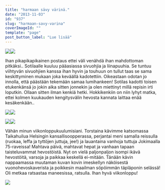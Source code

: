 ```yaml
---
title: "harmaan sävy värinä."
date: "2013-11-03"
id: "937"
slug: "harmaan-savy-varina"
coverImageId: ""
template: "page"
post_button_label: "Lue lisää"
---
```


[![](images/IMG_1162.png)](http://3.bp.blogspot.com/--m9MANiEayo/UnakHZUPG-I/AAAAAAAAHPI/XpSF8BV7Nyk/s1600/IMG_1162.png)[![](images/IMG_1165.png)](http://4.bp.blogspot.com/-UmWD-LMhA_c/UnakHSWUrlI/AAAAAAAAHPA/D4cDEppk8p0/s1600/IMG_1165.png)

  

Ihan pikapikapikainen postaus ettei väli venähdä ihan mahdottoman pitkäksi.. Sotilaalle kuuluu pääasiassa sivuohjia ja liinapuuhia. Se tuntuu viihtyvän sivuohjien kanssa ihan hyvin ja touhuun on tullut taas se sama keskittyminen mukaan joka keväällä kadotettiin. Oikeastaan odotan jo innolla, että päästään tekemään samaa lumihankeen! Sotilas kadotti toisen etukenkänsä jo jokin aika sitten jonnekin ja olen miettinyt millä repisin irti loputkin. Ollaan sitten ilman kenkiä hetki. Hokkikenkiin on niin lyhyt matka, ettei kolmen kuukauden kengitysvälin hevosta kannata laittaa enää kesäkenkään..

  

[![](images/IMG_1145.png)](http://3.bp.blogspot.com/-ZvBcfzxq0dQ/UnamHuzonsI/AAAAAAAAHPs/qxDpL_PO-yQ/s1600/IMG_1145.png)[![](images/IMG_1132.png)](http://3.bp.blogspot.com/-Up0x2YhwIso/UnamHkGlVbI/AAAAAAAAHPo/E3bCinu08uc/s1600/IMG_1132.png)

  
  

[![](images/IMG_1209.png)](http://1.bp.blogspot.com/-qbHMlkeGQr0/UnakIB6GKCI/AAAAAAAAHPg/nKjXIj1VEdk/s1600/IMG_1209.png)[![](images/IMG_1217.png)](http://4.bp.blogspot.com/-FUehWs85NDE/UnakIXViYFI/AAAAAAAAHPc/Ty3vMF5v4rk/s1600/IMG_1217.png)

  

Vähän minun viikonloppukuulumisiani. Torstaina kävimme katsomassa Taikahuilua Helsingin kansallisoopperassa, perjantai meni samalla reissulla (ruokaa, leffa ja tyttöjen juttuja, jee!) ja lauantaina vanhoja tuttuja Jokimaalla 75-raveissa! Mahtava päivä, mahtavat hepat ja vanhaan tapaan taisteluvammat hevostöistä. Nyt on vielä paljonpaljon isompi ikävä hevostöitä, varsoja ja paikkaa keskellä ei-mitään. Tänään kävin nappaamassa muutaman kuvan kovin imeskellyn näköisestä vuonohevoskaverista ja poikkesin maailman söpöimmän täpläponin selässä! Oli metkaa ratsastaa maneesissa, ratsulla. Ihan hyvä viikonloppu!

  

[![](images/ak.png)](http://4.bp.blogspot.com/-QMhCPy2vUNo/UnaoIOJhZlI/AAAAAAAAHP8/m8wJGwdypy4/s1600/ak.png)
